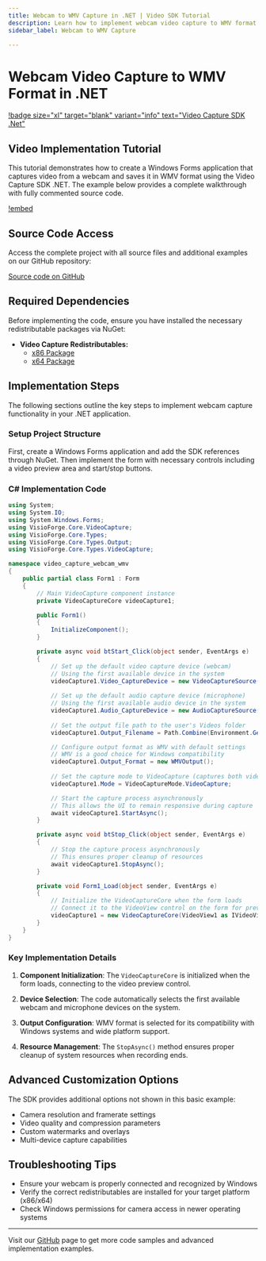 ```yaml
---
title: Webcam to WMV Capture in .NET | Video SDK Tutorial
description: Learn how to implement webcam video capture to WMV format in .NET applications with step-by-step instructions, C# code examples, NuGet package information, and best practices for Windows application developers. Complete integration guide for building video capture functionality.
sidebar_label: Webcam to WMV Capture

---
```


# Webcam Video Capture to WMV Format in .NET

[!badge size="xl" target="blank" variant="info" text="Video Capture SDK .Net"](https://www.visioforge.com/video-capture-sdk-net)

## Video Implementation Tutorial

This tutorial demonstrates how to create a Windows Forms application that captures video from a webcam and saves it in WMV format using the Video Capture SDK .NET. The example below provides a complete walkthrough with fully commented source code.

[!embed](https://www.youtube.com/embed/Bqss-zdalXg?controls=1)

## Source Code Access

Access the complete project with all source files and additional examples on our GitHub repository:

[Source code on GitHub](https://github.com/visioforge/.Net-SDK-s-samples/tree/master/Video%20Capture%20SDK/_CodeSnippets/video-capture-webcam-wmv)

## Required Dependencies  

Before implementing the code, ensure you have installed the necessary redistributable packages via NuGet:

- **Video Capture Redistributables:**
  - [x86 Package](https://www.nuget.org/packages/VisioForge.DotNet.Core.Redist.VideoCapture.x86/)
  - [x64 Package](https://www.nuget.org/packages/VisioForge.DotNet.Core.Redist.VideoCapture.x64/)

## Implementation Steps

The following sections outline the key steps to implement webcam capture functionality in your .NET application.

### Setup Project Structure

First, create a Windows Forms application and add the SDK references through NuGet. Then implement the form with necessary controls including a video preview area and start/stop buttons.

### C# Implementation Code

```csharp
using System;
using System.IO;
using System.Windows.Forms;
using VisioForge.Core.VideoCapture;
using VisioForge.Core.Types;
using VisioForge.Core.Types.Output;
using VisioForge.Core.Types.VideoCapture;

namespace video_capture_webcam_wmv
{
    public partial class Form1 : Form
    {
        // Main VideoCapture component instance
        private VideoCaptureCore videoCapture1;

        public Form1()
        {
            InitializeComponent();
        }

        private async void btStart_Click(object sender, EventArgs e)
        {
            // Set up the default video capture device (webcam)
            // Using the first available device in the system
            videoCapture1.Video_CaptureDevice = new VideoCaptureSource(videoCapture1.Video_CaptureDevices()[0].Name);
            
            // Set up the default audio capture device (microphone)
            // Using the first available audio device in the system
            videoCapture1.Audio_CaptureDevice = new AudioCaptureSource(videoCapture1.Audio_CaptureDevices()[0].Name);
            
            // Set the output file path to the user's Videos folder
            videoCapture1.Output_Filename = Path.Combine(Environment.GetFolderPath(Environment.SpecialFolder.MyVideos), "output.wmv");

            // Configure output format as WMV with default settings
            // WMV is a good choice for Windows compatibility
            videoCapture1.Output_Format = new WMVOutput();
            
            // Set the capture mode to VideoCapture (captures both video and audio)
            videoCapture1.Mode = VideoCaptureMode.VideoCapture;

            // Start the capture process asynchronously
            // This allows the UI to remain responsive during capture
            await videoCapture1.StartAsync();
        }

        private async void btStop_Click(object sender, EventArgs e)
        {
            // Stop the capture process asynchronously
            // This ensures proper cleanup of resources
            await videoCapture1.StopAsync();
        }

        private void Form1_Load(object sender, EventArgs e)
        {
            // Initialize the VideoCaptureCore when the form loads
            // Connect it to the VideoView control on the form for preview
            videoCapture1 = new VideoCaptureCore(VideoView1 as IVideoView);
        }
    }
}
```

### Key Implementation Details

1. **Component Initialization**: The `VideoCaptureCore` is initialized when the form loads, connecting to the video preview control.

2. **Device Selection**: The code automatically selects the first available webcam and microphone devices on the system.

3. **Output Configuration**: WMV format is selected for its compatibility with Windows systems and wide platform support.

4. **Resource Management**: The `StopAsync()` method ensures proper cleanup of system resources when recording ends.

## Advanced Customization Options

The SDK provides additional options not shown in this basic example:

- Camera resolution and framerate settings
- Video quality and compression parameters
- Custom watermarks and overlays
- Multi-device capture capabilities

## Troubleshooting Tips

- Ensure your webcam is properly connected and recognized by Windows
- Verify the correct redistributables are installed for your target platform (x86/x64)
- Check Windows permissions for camera access in newer operating systems

---

Visit our [GitHub](https://github.com/visioforge/.Net-SDK-s-samples) page to get more code samples and advanced implementation examples.
